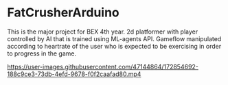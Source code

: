 # FatCrusherArduino
This is the major project for BEX 4th year. 2d platformer with player controlled by AI that is trained using ML-agents API. Gameflow manipulated according to heartrate of the user who is expected to be exercising in order to progress in the game. 

https://user-images.githubusercontent.com/47144864/172854692-188c9ce3-73db-4efd-9678-f0f2caafad80.mp4

